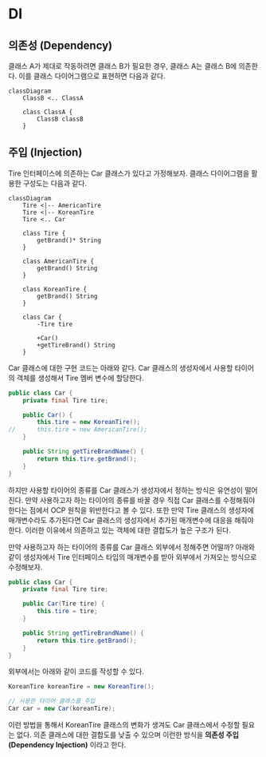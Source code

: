 # DI

## 의존성 (Dependency)
클래스 A가 제대로 작동하려면 클래스 B가 필요한 경우, 클래스 A는 클래스 B에 의존한다. 이를 클래스 다이어그램으로 표현하면 다음과 같다.

```mermaid
classDiagram
    ClassB <.. ClassA

    class ClassA {
        ClassB classB
    }
```

## 주입 (Injection)

Tire 인터페이스에 의존하는 Car 클래스가 있다고 가정해보자. 클래스 다이어그램을 활용한 구성도는 다음과 같다.

```mermaid
classDiagram
    Tire <|-- AmericanTire
    Tire <|-- KoreanTire
    Tire <.. Car

    class Tire {
        getBrand()* String
    }

    class AmericanTire {
        getBrand() String
    }

    class KoreanTire {
        getBrand() String
    }

    class Car {
        -Tire tire

        +Car()
        +getTireBrand() String
    }
```

Car 클래스에 대한 구현 코드는 아래와 같다. Car 클래스의 생성자에서 사용할 타이어의 객체를 생성해서 Tire 멤버 변수에 할당한다. 

```java
public class Car {
    private final Tire tire;

    public Car() {
        this.tire = new KoreanTire();
//      this.tire = new AmericanTire();
    }

    public String getTireBrandName() {
        return this.tire.getBrand();
    }
}
```

하지만 사용할 타이어의 종류를 Car 클래스가 생성자에서 정하는 방식은 유연성이 떨어진다. 만약 사용하고자 하는 타이어의 종류를 바꿀 경우 직접 Car 클래스를 수정해줘야 한다는 점에서 OCP 원칙을 위반한다고 볼 수 있다. 또한 만약 Tire 클래스의 생성자에 매개변수라도 추가된다면 Car 클래스의 생성자에서 추가된 매개변수에 대응을 해줘야 한다. 이러한 이유에서 의존하고 있는 객체에 대한 결합도가 높은 구조가 된다.

만약 사용하고자 하는 타이어의 종류를 Car 클래스 외부에서 정해주면 어떨까? 아래와 같이 생성자에서 Tire 인터페이스 타입의 매개변수를 받아 외부에서 가져오는 방식으로 수정해보자.

```java
public class Car {
    private final Tire tire;

    public Car(Tire tire) {
        this.tire = tire;
    }

    public String getTireBrandName() {
        return this.tire.getBrand();
    }
}
```

외부에서는 아래와 같이 코드를 작성할 수 있다.

```java
KoreanTire koreanTire = new KoreanTire();

// 사용한 타이어 클래스를 주입
Car car = new Car(koreanTire);
```

이런 방법을 통해서 KoreanTire 클래스의 변화가 생겨도 Car 클래스에서 수정할 필요는 없다. 의존 클래스에 대한 결합도를 낮출 수 있으며 이런한 방식을 **의존성 주입(Dependency Injection)** 이라고 한다.
